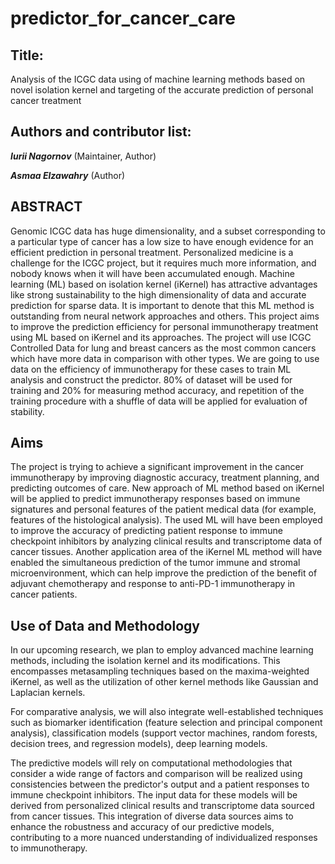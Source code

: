 # predictor_for_cancer_care

Title: 
---
Analysis of the ICGC data using of machine learning methods based on novel isolation kernel and targeting of the accurate prediction of personal cancer treatment

Authors and contributor list:
---
_**Iurii Nagornov**_ (Maintainer, Author)

_**Asmaa Elzawahry**_ (Author)

ABSTRACT
---
Genomic ICGC data has huge dimensionality, and a subset corresponding to a particular type of cancer has a low size to have enough evidence for an efficient prediction in personal treatment. Personalized medicine is a challenge for the ICGC project, but it requires much more information, and nobody knows when it will have been accumulated enough. Machine learning (ML) based on isolation kernel (iKernel) has attractive advantages like strong sustainability to the high dimensionality of data and accurate prediction for sparse data. It is important to denote that this ML method is outstanding from neural network approaches and others. This project aims to improve the prediction efficiency for personal immunotherapy treatment using ML based on iKernel and its approaches. The project will use ICGC Controlled Data for lung and breast cancers as the most common cancers which have more data in comparison with other types. We are going to use data on the efficiency of immunotherapy for these cases to train ML analysis and construct the predictor. 80% of dataset will be used for training and 20% for measuring method accuracy, and repetition of the training procedure with a shuffle of data will be applied for evaluation of stability.

Aims
---
The project is trying to achieve a significant improvement in the cancer immunotherapy by improving diagnostic accuracy, treatment planning, and predicting outcomes of care.
New approach of ML method based on iKernel will be applied to predict immunotherapy responses based on immune signatures and personal features of the patient medical data (for example, features of the histological analysis). The used ML will have been employed to improve the accuracy of predicting patient response to immune checkpoint inhibitors by analyzing clinical results and transcriptome data of cancer tissues. Another application area of the iKernel ML method will have enabled the simultaneous prediction of the tumor immune and stromal microenvironment, which can help improve the prediction of the benefit of adjuvant chemotherapy and response to anti-PD-1 immunotherapy in cancer patients.

Use of Data and Methodology 
---
In our upcoming research, we plan to employ advanced machine learning methods, including the isolation kernel and its modifications. This encompasses metasampling techniques based on the maxima-weighted iKernel, as well as the utilization of other kernel methods like Gaussian and Laplacian kernels. 

For comparative analysis, we will also integrate well-established techniques such as biomarker identification (feature selection and principal component analysis), classification models (support vector machines, random forests, decision trees, and regression models), deep learning models.

The predictive models will rely on computational methodologies that consider a wide range of factors and comparison will be realized using consistencies between the predictor's output and a patient responses to immune checkpoint inhibitors. The input data for these models will be derived from personalized clinical results and transcriptome data sourced from cancer tissues. This integration of diverse data sources aims to enhance the robustness and accuracy of our predictive models, contributing to a more nuanced understanding of individualized responses to immunotherapy.


